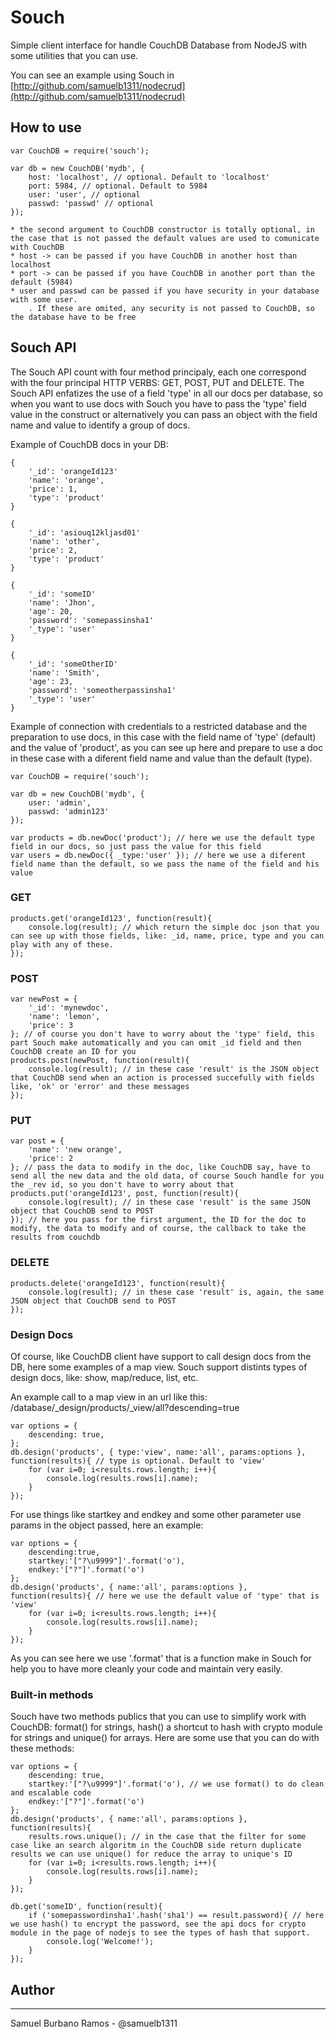 # Souch

Simple client interface for handle CouchDB Database from NodeJS with some utilities that you can use.

You can see an example using Souch in [http://github.com/samuelb1311/nodecrud](http://github.com/samuelb1311/nodecrud)

## How to use

	var CouchDB = require('souch');

	var db = new CouchDB('mydb', {
		host: 'localhost', // optional. Default to 'localhost'
		port: 5984, // optional. Default to 5984
		user: 'user', // optional
		passwd: 'passwd' // optional
	});

	* the second argument to CouchDB constructor is totally optional, in the case that is not passed the default values are used to comunicate with CouchDB
	* host -> can be passed if you have CouchDB in another host than localhost
	* port -> can be passed if you have CouchDB in another port than the default (5984)
	* user and passwd can be passed if you have security in your database with some user.
		. If these are omited, any security is not passed to CouchDB, so the database have to be free

## Souch API

The Souch API count with four method principaly, each one correspond with the four principal HTTP VERBS: GET, POST, PUT and DELETE.
The Souch API enfatizes the use of a field 'type' in all our docs per database, so when you want to use docs with Souch you have to pass the 'type' field value in the construct or alternatively you can pass an object with the field name and value to identify a group of docs.

Example of CouchDB docs in your DB:

	{
		'_id': 'orangeId123'
		'name': 'orange',
		'price': 1,
		'type': 'product'
	}

	{
		'_id': 'asiouq12kljasd01'
		'name': 'other',
		'price': 2,
		'type': 'product'
	}

	{
		'_id': 'someID'
		'name': 'Jhon',
		'age': 20,
		'password': 'somepassinsha1'
		'_type': 'user'
	}

	{
		'_id': 'someOtherID'
		'name': 'Smith',
		'age': 23,
		'password': 'someotherpassinsha1'
		'_type': 'user'
	}


Example of connection with credentials to a restricted database and the preparation to use docs, in this case with the field name of 'type' (default) and the value of 'product', as you can see up here and prepare to use a doc in these case with a diferent field name and value than the default (type).

	var CouchDB = require('souch');

	var db = new CouchDB('mydb', {
		user: 'admin',
		passwd: 'admin123'
	});

	var products = db.newDoc('product'); // here we use the default type field in our docs, so just pass the value for this field
	var users = db.newDoc({ _type:'user' }); // here we use a diferent field name than the default, so we pass the name of the field and his value

### GET

	products.get('orangeId123', function(result){
		console.log(result); // which return the simple doc json that you can see up with those fields, like: _id, name, price, type and you can play with any of these.
	});

### POST

	var newPost = {
		'_id': 'mynewdoc',
		'name': 'lemon',
		'price': 3
	}; // of course you don't have to worry about the 'type' field, this part Souch make automatically and you can omit _id field and then CouchDB create an ID for you
	products.post(newPost, function(result){
		console.log(result); // in these case 'result' is the JSON object that CouchDB send when an action is processed succefully with fields like, 'ok' or 'error' and these messages
	});

### PUT

	var post = {
		'name': 'new orange',
		'price': 2
	}; // pass the data to modify in the doc, like CouchDB say, have to send all the new data and the old data, of course Souch handle for you the _rev id, so you don't have to worry about that
	products.put('orangeId123', post, function(result){
		console.log(result); // in these case 'result' is the same JSON object that CouchDB send to POST
	}); // here you pass for the first argument, the ID for the doc to modify, the data to modify and of course, the callback to take the results from couchdb

### DELETE

	products.delete('orangeId123', function(result){
		console.log(result); // in these case 'result' is, again, the same JSON object that CouchDB send to POST
	});

### Design Docs
Of course, like CouchDB client have support to call design docs from the DB, here some examples of a map view.
Souch support distints types of design docs, like: show, map/reduce, list, etc.

An example call to a map view in an url like this: /database/_design/products/_view/all?descending=true

	var options = {
		descending: true,
	};
	db.design('products', { type:'view', name:'all', params:options }, function(results){ // type is optional. Default to 'view'
		for (var i=0; i<results.rows.length; i++){
			console.log(results.rows[i].name);
		}
	});

For use things like startkey and endkey and some other parameter use params in the object passed, here an example:

	var options = {
		descending:true,
		startkey:'["?\u9999"]'.format('o'),
		endkey:'["?"]'.format('o')
	};
	db.design('products', { name:'all', params:options }, function(results){ // here we use the default value of 'type' that is 'view'
		for (var i=0; i<results.rows.length; i++){
			console.log(results.rows[i].name);
		}
	});

As you can see here we use '.format' that is a function make in Souch for help you to have more cleanly your code and maintain very easily.

### Built-in methods

Souch have two methods publics that you can use to simplify work with CouchDB: format() for strings, hash() a shortcut to hash with crypto module for strings and unique() for arrays.
Here are some use that you can do with these methods:

	var options = {
		descending: true,
		startkey:'["?\u9999"]'.format('o'), // we use format() to do clean and escalable code
		endkey:'["?"]'.format('o')
	};
	db.design('products', { name:'all', params:options }, function(results){
		results.rows.unique(); // in the case that the filter for some case like an search algoritm in the CouchDB side return duplicate results we can use unique() for reduce the array to unique's ID
		for (var i=0; i<results.rows.length; i++){
			console.log(results.rows[i].name);
		}
	});

	db.get('someID', function(result){
		if ('somepasswordinsha1'.hash('sha1') == result.password){ // here we use hash() to encrypt the password, see the api docs for crypto module in the page of nodejs to see the types of hash that support.
			console.log('Welcome!');
		}
	});


## Author
---------
Samuel Burbano Ramos - @samuelb1311